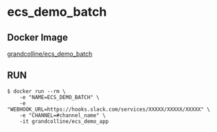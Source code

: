 # ecs_demo_batch

## Docker Image

[grandcolline/ecs_demo_batch](https://hub.docker.com/r/grandcolline/ecs_demo_batch/)

## RUN

```
$ docker run --rm \
	-e "NAME=ECS_DEMO_BATCH" \
	-e "WEBHOOK_URL=https://hooks.slack.com/services/XXXXX/XXXXX/XXXXX" \
	-e "CHANNEL=#channel_name" \
	-it grandcolline/ecs_demo_app
```

